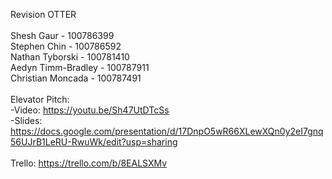 Revision OTTER
<br> <br>
Shesh Gaur - 100786399 <br>
Stephen Chin - 100786592 <br>
Nathan Tyborski - 100781410 <br>
Aedyn Timm-Bradley - 100787911 <br>
Christian Moncada - 100787491
<br> <br>
Elevator Pitch: <br> 
    -Video: https://youtu.be/Sh47UtDTcSs <br>
    -Slides: https://docs.google.com/presentation/d/17DnpO5wR66XLewXQn0y2eI7gnq56UJrB1LeRU-RwuWk/edit?usp=sharing <br>
<br>
Trello: https://trello.com/b/8EALSXMv

